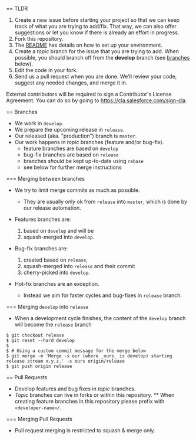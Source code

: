 == TLDR
1. Create a new issue before starting your project so that we can keep track of
   what you are trying to add/fix. That way, we can also offer suggestions or
   let you know if there is already an effort in progress.
1. Fork this repository.
1. The [README](README.md) has details on how to set up your environment.
1. Create a _topic_ branch for the issue that you are trying to add. When
   possible, you should branch off from the **develop** branch (see [branches](#Branches) below). 
1. Edit the code in your fork.
1. Send us a pull request when you are done. We'll review your code, suggest any
   needed changes, and merge it in.

External contributors will be required to sign a Contributor's License
Agreement. You can do so by going to https://cla.salesforce.com/sign-cla.

== Branches
* We work in `develop`.
* We prepare the upcoming release in `release`.
* Our released (aka. "production") branch is `master`.
* Our work happens in _topic_ branches (feature and/or bug-fix).
  - feature branches are based on `develop`
  - bug-fix branches are based on `release`
  - branches _should_ be kept up-to-date using `rebase`
  - see below for further merge instructions

=== Merging between branches
* We try to limit merge commits as much as possible.
  - They are usually only ok from `release` into `master`, which is done by our release automation.

* Features branches are:
  1. based on `develop` and will be
  2. squash-merged into `develop`.

* Bug-fix branches are:
  1. created based on `release`,
  2. squash-merged into `release` and their commit
  3. cherry-picked into `develop`.

* Hot-fix branches are an exception.
  - Instead we aim for faster cycles and bug-fixes in `release` branch.

=== Merging `develop` into `release`
* When a development cycle finishes, the content of the `develop` branch will become the `release` branch
```
$ git checkout release
$ git reset --hard develop
$
$ # Using a custom commit message for the merge below
$ git merge -m 'Merge -s our (where _ours_ is develop) starting release stream x.y.z.' -s ours origin/release
$ git push origin release
```

== Pull Requests
* Develop features and bug fixes in _topic_ branches.
* _Topic_ branches can live in forks or within this repository.
  ** When creating feature branches in this repository please prefix with `<developer-name>/`.

=== Merging Pull Requests
* Pull request merging is restricted to squash & merge only.
